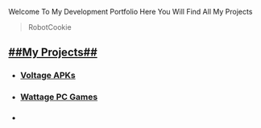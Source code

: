 Welcome To My Development Portfolio Here You Will Find All My Projects
>RobotCookie

<a href="#my-projects">##My Projects##</a>
---
- ### [Voltage APKs](www.voltage.ga)
- ### [Wattage PC Games](www.wattage.ga)
- ###

